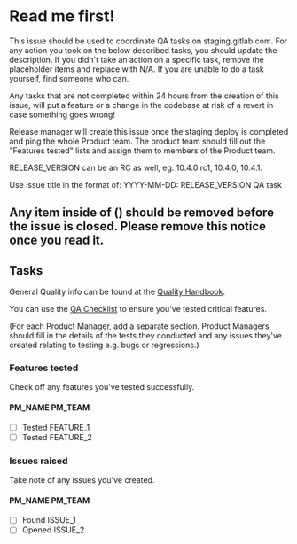 # Read me first!

This issue should be used to coordinate QA tasks on staging.gitlab.com.
For any action you took on the below described tasks, you should update the
description.
If you didn't take an action on a specific task, remove the placeholder items
and replace with N/A.
If you are unable to do a task yourself, find someone who can.

Any tasks that are not completed within 24 hours from the creation of this issue,
will put a feature or a change in the codebase at risk of a revert in case
something goes wrong!

Release manager will create this issue once the staging deploy is completed
and ping the whole Product team.
The product team should fill out the "Features tested" lists
and assign them to members of the Product team.

RELEASE_VERSION can be an RC as well, eg. 10.4.0.rc1, 10.4.0, 10.4.1.

Use issue title in the format of:
YYYY-MM-DD: RELEASE_VERSION QA task

Any item inside of () should be removed before the issue is closed.
Please remove this notice once you read it.
------

## Tasks

General Quality info can be found at the [Quality Handbook](https://about.gitlab.com/handbook/quality/).

You can use the [QA Checklist](https://gitlab.com/gitlab-org/release-tools/blob/master/doc/qa-checklist.md)
to ensure you've tested critical features.

(For each Product Manager, add a separate section. Product
Managers should fill in the details of the tests they conducted and any issues
they've created relating to testing e.g. bugs or regressions.)

### Features tested

Check off any features you've tested successfully.

#### PM_NAME PM_TEAM

- [ ] Tested FEATURE_1
- [ ] Tested FEATURE_2

### Issues raised

Take note of any issues you've created.

#### PM_NAME PM_TEAM

- [ ] Found ISSUE_1
- [ ] Opened ISSUE_2